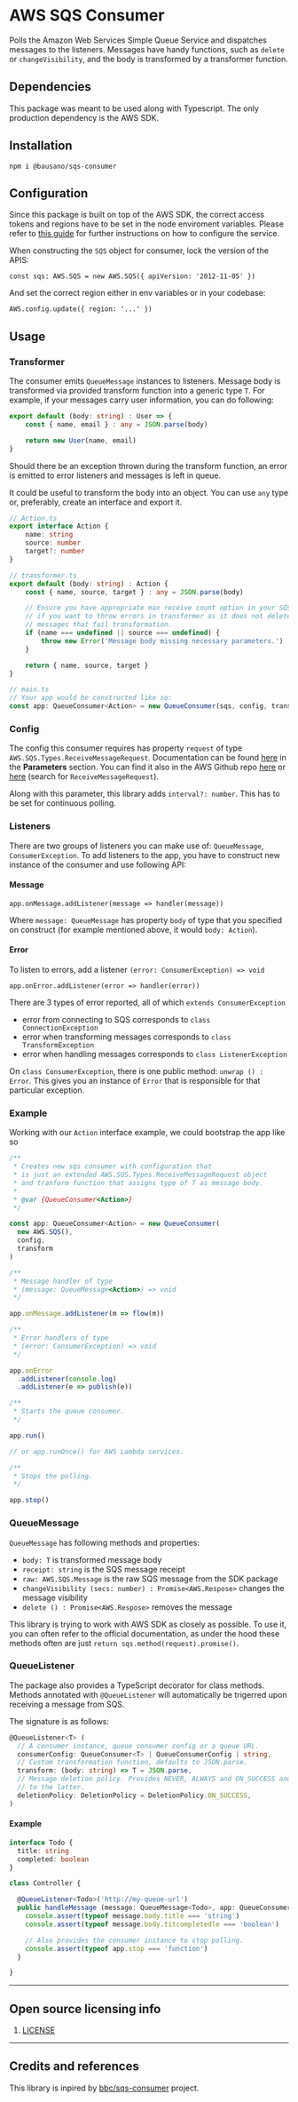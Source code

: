 # AWS SQS Consumer

Polls the Amazon Web Services Simple Queue Service and dispatches messages to the listeners.
Messages have handy functions, such as `delete` or `changeVisibility`, and the body is transformed by a transformer
function.

## Dependencies

This package was meant to be used along with Typescript. The only production dependency is the AWS SDK.

## Installation

`npm i @bausano/sqs-consumer`

## Configuration

Since this package is built on top of the AWS SDK, the correct access tokens and regions have to be
set in the node enviroment variables.
Please refer to [this guide](https://docs.aws.amazon.com/sdk-for-javascript/v2/developer-guide/configuring-the-jssdk.html)
for further instructions on how to configure the service.

When constructing the `SQS` object for consumer, lock the version of the APIS:

`const sqs: AWS.SQS = new AWS.SQS({ apiVersion: '2012-11-05' })`

And set the correct region either in env variables or in your codebase:

`AWS.config.update({ region: '...' })`

## Usage

### Transformer
The consumer emits `QueueMessage` instances to listeners.
Message body is transformed via provided transform function
into a generic type `T`. For example, if your messages carry user information, you
can do following:

```typescript
export default (body: string) : User => {
    const { name, email } : any = JSON.parse(body)

    return new User(name, email)
}
```

Should there be an exception thrown during the transform function,
an error is emitted to error listeners and messages is left
in queue.

It could be useful to transform the body into an object. You can use
`any` type or, preferably, create an interface and export it.

```typescript
// Action.ts
export interface Action {
    name: string
    source: number
    target?: number
}

// transformer.ts
export default (body: string) : Action {
    const { name, source, target } : any = JSON.parse(body)

    // Ensure you have appropriate max receive count option in your SQS
    // if you want to throw errors in transformer as it does not delete
    // messages that fail transformation.
    if (name === undefined || source === undefined) {
        throw new Error('Message body missing necessary parameters.')
    }

    return { name, source, target }
}

// main.ts
// Your app would be constructed like so:
const app: QueueConsumer<Action> = new QueueConsumer(sqs, config, transformer)
```

### Config
The config this consumer requires has property `request` of type
`AWS.SQS.Types.ReceiveMessageRequest`.
Documentation can be found [here](https://docs.aws.amazon.com/AWSJavaScriptSDK/latest/AWS/SQS.html#receiveMessage-property) in the
**Parameters** section.
You can find it also in the AWS Github repo [here](https://github.com/aws/aws-sdk-js/blob/master/apis/sqs-2012-11-05.normal.json) or [here](https://github.com/aws/aws-sdk-js/blob/master/clients/sqs.d.ts) (search for `ReceiveMessageRequest`).

Along with this parameter, this library adds `interval?: number`. This has to be set for continuous polling.

### Listeners
There are two groups of listeners you can make use of: `QueueMessage`, `ConsumerException`. To add listeners to the app,
you have to construct new instance of the consumer and use following API:

#### Message
`app.onMessage.addListener(message => handler(message))`

Where `message: QueueMessage` has property `body` of type that you specified on
construct (for example mentioned above, it would `body: Action`).

#### Error
To listen to errors, add a listener `(error: ConsumerException) => void`

`app.onError.addListener(error => handler(error))`

There are 3 types of error reported, all of which `extends ConsumerException`
- error from connecting to SQS corresponds to `class ConnectionException`
- error when transforming messages corresponds to `class TransformException`
- error when handling messages corresponds to `class ListenerException`

On `class ConsumerException`, there is one public method: `unwrap () : Error`.
This gives you an instance of `Error` that is responsible for that particular exception.

### Example
Working with our `Action` interface example, we could bootstrap the app like so

```typescript
/**
 * Creates new sqs consumer with configuration that
 * is just an extended AWS.SQS.Types.ReceiveMessageRequest object
 * and tranform function that assigns type of T as message body.
 *
 * @var {QueueConsumer<Action>}
 */

const app: QueueConsumer<Action> = new QueueConsumer(
  new AWS.SQS(),
  config,
  transform
)

/**
 * Message handler of type
 * (message: QueueMessage<Action>) => void
 */

app.onMessage.addListener(m => flow(m))

/**
 * Error handlers of type
 * (error: ConsumerException) => void
 */

app.onError
  .addListener(console.log)
  .addListener(e => publish(e))

/**
 * Starts the queue consumer.
 */

app.run()

// or app.runOnce() for AWS Lambda services.

/**
 * Stops the polling.
 */

app.stop()
```

### QueueMessage
`QueueMessage` has following methods and properties:

- `body: T` is transformed message body
- `receipt: string` is the SQS message receipt
- `raw: AWS.SQS.Message` is the raw SQS message from the SDK package
- `changeVisibility (secs: number) : Promise<AWS.Respose>` changes the message visibility
- `delete () : Promise<AWS.Respose>` removes the message

This library is trying to work with AWS SDK as closely as possible. To use it,
you can often refer to the official documentation, as under the hood these methods often are just
`return sqs.method(request).promise()`.

### QueueListener

The package also provides a TypeScript decorator for class methods. Methods
annotated with `@QueueListener` will automatically be trigerred upon receiving
a message from SQS.

The signature is as follows:

```typescript
@QueueListener<T> (
  // A consumer instance, queue consumer config or a queue URL.
  consumerConfig: QueueConsumer<T> | QueueConsumerConfig | string,
  // Custom transformation function, defaults to JSON.parse.
  transform: (body: string) => T = JSON.parse,
  // Message deletion policy. Provides NEVER, ALWAYS and ON_SUCCESS and defaults
  // to the latter.
  deletionPolicy: DeletionPolicy = DeletionPolicy.ON_SUCCESS,
)
```

#### Example

```typescript
interface Todo {
  title: string
  completed: boolean
}

class Controller {

  @QueueListener<Todo>('http://my-queue-url')
  public handleMessage (message: QueueMessage<Todo>, app: QueueConsumer<Todo>) : void {
    console.assert(typeof message.body.title === 'string')
    console.assert(typeof message.body.titcompletedle === 'boolean')

    // Also provides the consumer instance to stop polling.
    console.assert(typeof app.stop === 'function')
  }

}
```

----

## Open source licensing info

1. [LICENSE](LICENSE)

----

## Credits and references

This library is inpired by [bbc/sqs-consumer](https://github.com/bbc/sqs-consumer) project.

